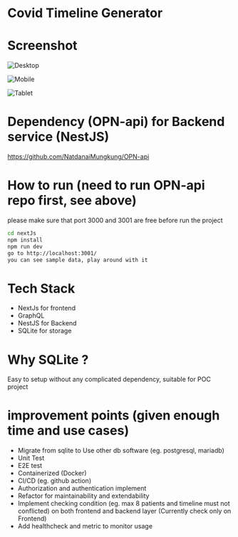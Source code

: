 # Covid Timeline Generator

# Screenshot
![Desktop](https://imgur.com/GOnNjp5.png)

![Mobile](https://imgur.com/0FQppeR.png)

![Tablet](https://imgur.com/bexh4Yg.png)

# Dependency (OPN-api) for Backend service (NestJS)
https://github.com/NatdanaiMungkung/OPN-api

# How to run (need to run OPN-api repo first, see above)
please make sure that port 3000 and 3001 are free before run the project
```bash
cd nextJs
npm install
npm run dev
go to http://localhost:3001/
you can see sample data, play around with it
```

# Tech Stack
* NextJs for frontend
* GraphQL
* NestJS for Backend
* SQLite for storage

# Why SQLite ?
Easy to setup without any complicated dependency, suitable for POC project

# improvement points (given enough time and use cases)
* Migrate from sqlite to Use other db software (eg. postgresql, mariadb)
* Unit Test
* E2E test
* Containerized (Docker)
* CI/CD (eg. github action)
* Authorization and authentication implement
* Refactor for maintainability and extendability
* Implement checking condition (eg. max 8 patients and timeline must not conflicted) on both frontend and backend layer (Currently check only on Frontend)
* Add healthcheck and metric to monitor usage
